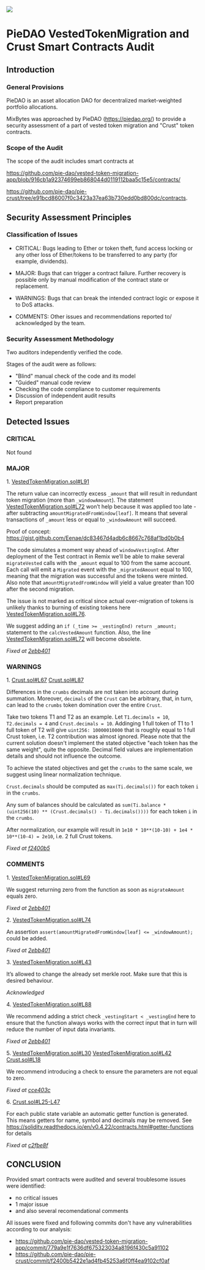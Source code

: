 ![](MixBytes.png)

# PieDAO VestedTokenMigration and Crust Smart Contracts Audit

## Introduction

### General Provisions
PieDAO is an asset allocation DAO for decentralized market-weighted portfolio allocations.

MixBytes was approached by PieDAO (https://piedao.org/) to provide a security assessment of a part of vested token migration and "Crust" token contracts.


### Scope of the Audit

The scope of the audit includes smart contracts at 

https://github.com/pie-dao/vested-token-migration-app/blob/916cb1a92374699eb868044d0119112baa5c15e5/contracts/

https://github.com/pie-dao/pie-crust/tree/e91bcd86007f0c3423a37ea63b730edd0bd800dc/contracts.


## Security Assessment Principles

### Classification of Issues

* CRITICAL: Bugs leading to Ether or token theft, fund access locking or any other loss of Ether/tokens to be transferred to any party (for example, dividends). 

* MAJOR: Bugs that can trigger a contract failure. Further recovery is possible only by manual modification of the contract state or replacement. 

* WARNINGS: Bugs that can break the intended contract logic or expose it to DoS attacks. 

* COMMENTS: Other issues and recommendations reported to/ acknowledged by the team.


### Security Assessment Methodology

Two auditors independently verified the code.

Stages of the audit were as follows:

* "Blind" manual check of the code and its model 
* "Guided" manual code review
* Checking the code compliance to customer requirements 
* Discussion of independent audit results
* Report preparation


## Detected Issues

### CRITICAL

Not found


### MAJOR

1\. [VestedTokenMigration.sol#L91](https://github.com/pie-dao/vested-token-migration-app/blob/916cb1a92374699eb868044d0119112baa5c15e5/contracts/VestedTokenMigration.sol#L91)

The return value can incorrectly excess `_amount` that will result in redundant token migration (more than `_windowAmount`). The statement [VestedTokenMigration.sol#L72](https://github.com/pie-dao/vested-token-migration-app/blob/916cb1a92374699eb868044d0119112baa5c15e5/contracts/VestedTokenMigration.sol#L72) won’t help because it was applied too late - after subtracting `amountMigratedFromWindow[leaf]`. It means that several transactions of `_amount` less or equal to `_windowAmount` will succeed.

Proof of concept: https://gist.github.com/Eenae/dc83467d4adb6c8667c768af1bd0b0b4

The code simulates a moment  way ahead of  `windowVestingEnd`. After deployment of the Test contract in Remix we’ll be able to make several `migrateVested` calls with the `_amount` equal to 100 from the same account. Each call will emit a `Migrated` event with the `_migratedAmount` equal to 100, meaning that the migration was successful and the tokens were minted.
Also note that `amountMigratedFromWindow` will yield a value greater than 100 after the second migration.

The issue is not marked as critical since actual over-migration of tokens is unlikely thanks to  burning of existing tokens here [VestedTokenMigration.sol#L76](https://github.com/pie-dao/vested-token-migration-app/blob/916cb1a92374699eb868044d0119112baa5c15e5/contracts/VestedTokenMigration.sol#L76).

We suggest adding an `if (_time >= _vestingEnd) return _amount;` statement to the `calcVestedAmount` function. Also, the line [VestedTokenMigration.sol#L72](https://github.com/pie-dao/vested-token-migration-app/blob/916cb1a92374699eb868044d0119112baa5c15e5/contracts/VestedTokenMigration.sol#L72) will become obsolete.

*Fixed at [2ebb401](https://github.com/pie-dao/vested-token-migration-app/commit/2ebb4013ba4579dd79ac94d10912151135d916a8)*



### WARNINGS

1\. [Crust.sol#L67](https://github.com/pie-dao/pie-crust/blob/e91bcd86007f0c3423a37ea63b730edd0bd800dc/contracts/Crust.sol#L67) 
[Crust.sol#L87](https://github.com/pie-dao/pie-crust/blob/e91bcd86007f0c3423a37ea63b730edd0bd800dc/contracts/Crust.sol#L87) 

Differences in the `crumbs` decimals are not taken into account during summation. Moreover, `decimals` of the `Crust` can be arbitrary, that, in turn, can lead to the `crumbs` token domination over the entire `Crust`.

Take two tokens T1 and T2 as an example. Let `T1.decimals = 10`, `T2.decimals = 4` and `Crust.decimals = 10`. Addinging 1 full token of T1 to 1 full token of T2 will give `uint256: 10000010000` that is roughly equal to 1 full Crust token, i.e. T2 contribution was almost ignored. Please note that the current solution doesn't implement the stated objective "each token has the same weight", quite the opposite. Decimal field values are implementation details and should not influence the outcome.

To achieve the stated objectives and get the `crumbs` to the same scale, we suggest using linear normalization technique.

`Crust.decimals` should be computed as `max(Ti.decimals())` for each token `i` in the `crumbs`.

Any sum of balances should be calculated as `sum(Ti.balance * (uint256(10) ** (Crust.decimals() - Ti.decimals())))` for each token `i` in the `crumbs`.

After normalization, our example will result in `1e10 * 10**(10-10) + 1e4 * 10**(10-4) = 2e10`, i.e. 2 full Crust tokens.

*Fixed at [f2400b5](https://github.com/pie-dao/pie-crust/commit/f2400b5422e1ad4fb45253a6f0ff4ea9102cf0af)*

### COMMENTS

1\. [VestedTokenMigration.sol#L69](https://github.com/pie-dao/vested-token-migration-app/blob/916cb1a92374699eb868044d0119112baa5c15e5/contracts/VestedTokenMigration.sol#L69)

We suggest returning zero from the function as soon as `migrateAmount` equals zero.

*Fixed at [2ebb401](https://github.com/pie-dao/vested-token-migration-app/commit/2ebb4013ba4579dd79ac94d10912151135d916a8)*

2\. [VestedTokenMigration.sol#L74](https://github.com/pie-dao/vested-token-migration-app/blob/916cb1a92374699eb868044d0119112baa5c15e5/contracts/VestedTokenMigration.sol#L74)

An assertion `assert(amountMigratedFromWindow[leaf] <= _windowAmount);` could be added.

*Fixed at [2ebb401](https://github.com/pie-dao/vested-token-migration-app/commit/2ebb4013ba4579dd79ac94d10912151135d916a8)*

3\. [VestedTokenMigration.sol#L43](https://github.com/pie-dao/vested-token-migration-app/blob/916cb1a92374699eb868044d0119112baa5c15e5/contracts/VestedTokenMigration.sol#L43)

It’s allowed to change the already set merkle root. Make sure that this is desired behaviour.

*Acknowledged*

4\. [VestedTokenMigration.sol#L88](https://github.com/pie-dao/vested-token-migration-app/blob/916cb1a92374699eb868044d0119112baa5c15e5/contracts/VestedTokenMigration.sol#L88)

We recommend adding a strict check `_vestingStart < _vestingEnd` here to ensure that the function always works with the correct input that in turn will reduce the number of input data invariants.

*Fixed at [2ebb401](https://github.com/pie-dao/vested-token-migration-app/commit/2ebb4013ba4579dd79ac94d10912151135d916a8)*

5\. [VestedTokenMigration.sol#L30](https://github.com/pie-dao/vested-token-migration-app/blob/916cb1a92374699eb868044d0119112baa5c15e5/contracts/VestedTokenMigration.sol#L30)
[VestedTokenMigration.sol#L42](https://github.com/pie-dao/vested-token-migration-app/blob/916cb1a92374699eb868044d0119112baa5c15e5/contracts/VestedTokenMigration.sol#L42)
[Crust.sol#L18](https://github.com/pie-dao/pie-crust/blob/e91bcd86007f0c3423a37ea63b730edd0bd800dc/contracts/Crust.sol#L18) 

We recommend introducing a check to ensure the parameters are not equal to zero.

*Fixed at [cce403c](https://github.com/pie-dao/vested-token-migration-app/commit/cce403c8e9f7792c6ad8754b23b2346a784836b9)*


6\. [Crust.sol#L25-L47](https://github.com/pie-dao/pie-crust/blob/e91bcd86007f0c3423a37ea63b730edd0bd800dc/contracts/Crust.sol#L25-L47)

For each public state variable an automatic getter function is generated. This means getters for name, symbol and decimals may be removed. See https://solidity.readthedocs.io/en/v0.4.22/contracts.html#getter-functions for details

*Fixed at [c2fbe8f](https://github.com/pie-dao/pie-crust/commit/c2fbe8fefb8dbb0eedd552ec770851dcf78ea243)*


## CONCLUSION

Provided smart contracts were audited and several troublesome issues were identified:
 - no critical issues
 - 1 major issue
 - and also several recomendational comments

All issues were fixed and following commits don't have any vulnerabilities according to our analysis:
 - https://github.com/pie-dao/vested-token-migration-app/commit/779a9e1f7636df675323034a8196f430c5a91102
 - https://github.com/pie-dao/pie-crust/commit/f2400b5422e1ad4fb45253a6f0ff4ea9102cf0af